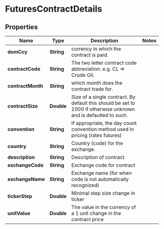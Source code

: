 

# FuturesContractDetails

## Properties

Name | Type | Description | Notes
------------ | ------------- | ------------- | -------------
**domCcy** | **String** | currency in which the contract is paid. | 
**contractCode** | **String** | The two letter contract code abbreviation. e.g. CL &#x3D;&gt; Crude Oil. | 
**contractMonth** | **String** | which month does the contract trade for. | 
**contractSize** | **Double** | Size of a single contract. By default this should be set to 1000 if otherwise unknown and is defaulted to such. | 
**convention** | **String** | If appropriate, the day count convention method used in pricing (rates futures) | 
**country** | **String** | Country (code) for the exchange. | 
**description** | **String** | Description of contract | 
**exchangeCode** | **String** | Exchange code for contract | 
**exchangeName** | **String** | Exchange name (for when code is not automatically recognized) | 
**tickerStep** | **Double** | Minimal step size change in ticker | 
**unitValue** | **Double** | The value in the currency of a 1 unit change in the contract price | 



